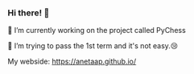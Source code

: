 ### Hi there! 🙌
🤞 I’m currently working on the project called PyChess

🤞 I’m trying to pass the 1st term and it's not easy.😢

My webside: https://anetaap.github.io/
